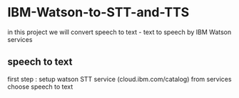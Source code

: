 # IBM-Watson-to-STT-and-TTS
in this project we will convert speech to text - text to speech by IBM Watson services
## speech to text
first step : setup watson STT service (cloud.ibm.com/catalog)
from services choose speech to text 
